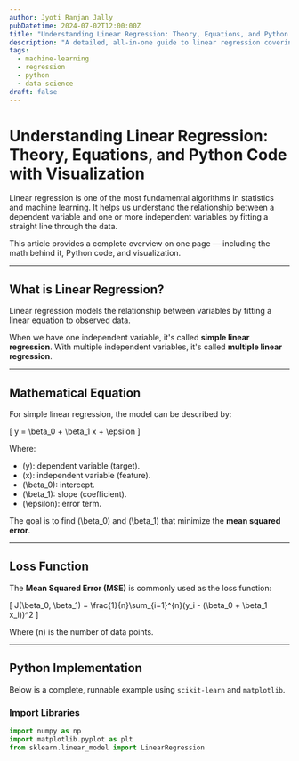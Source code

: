 ```yaml
---
author: Jyoti Ranjan Jally
pubDatetime: 2024-07-02T12:00:00Z
title: "Understanding Linear Regression: Theory, Equations, and Python Code with Visualization"
description: "A detailed, all-in-one guide to linear regression covering the theory, mathematical equations, Python code, and visualizations in one page."
tags:
  - machine-learning
  - regression
  - python
  - data-science
draft: false
---
```


# Understanding Linear Regression: Theory, Equations, and Python Code with Visualization

Linear regression is one of the most fundamental algorithms in statistics and machine learning. It helps us understand the relationship between a dependent variable and one or more independent variables by fitting a straight line through the data.

This article provides a complete overview on one page — including the math behind it, Python code, and visualization.

---

## What is Linear Regression?

Linear regression models the relationship between variables by fitting a linear equation to observed data.  

When we have one independent variable, it's called **simple linear regression**. With multiple independent variables, it's called **multiple linear regression**.

---

## Mathematical Equation

For simple linear regression, the model can be described by:

\[
y = \beta_0 + \beta_1 x + \epsilon
\]

Where:  
- \(y\): dependent variable (target).  
- \(x\): independent variable (feature).  
- \(\beta_0\): intercept.  
- \(\beta_1\): slope (coefficient).  
- \(\epsilon\): error term.

The goal is to find \(\beta_0\) and \(\beta_1\) that minimize the **mean squared error**.

---

## Loss Function

The **Mean Squared Error (MSE)** is commonly used as the loss function:

\[
J(\beta_0, \beta_1) = \frac{1}{n}\sum_{i=1}^{n}(y_i - (\beta_0 + \beta_1 x_i))^2
\]

Where \(n\) is the number of data points.

---

## Python Implementation

Below is a complete, runnable example using `scikit-learn` and `matplotlib`.

### Import Libraries

```python
import numpy as np
import matplotlib.pyplot as plt
from sklearn.linear_model import LinearRegression
